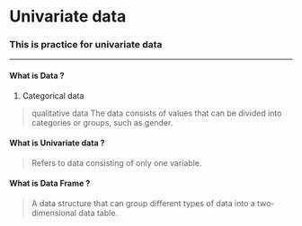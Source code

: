 # Univariate data
### This is practice for univariate data
***
#### What is Data ?
1. Categorical data
> qualitative data
The data consists of values ​​that can be divided into categories or groups, such as gender.
#### What is Univariate data ?
> Refers to data consisting of only one variable.
#### What is Data Frame ?
> A data structure that can group different types of data into a two-dimensional data table.
